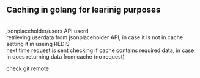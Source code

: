 <h2> Caching in golang for learinig purposes </h2><br>
jsonplaceholder/users API userd <br>
retrieving userdata from jsonplaceholder API, in case it is not in cache setting it in useing REDIS <br>
next time request is sent checking if cache contains required data, in case in does returning data from cache (no request) <br>


check git remote